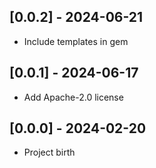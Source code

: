 ## [0.0.2] - 2024-06-21

- Include templates in gem

## [0.0.1] - 2024-06-17

- Add Apache-2.0 license

## [0.0.0] - 2024-02-20

- Project birth
